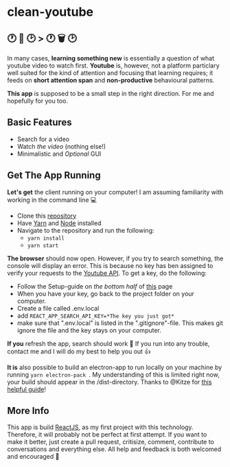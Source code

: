 # clean-youtube 

## 🕐 📖 🕑    >   🕐 🗑 🕑 

In many cases, __learning something new__ is essentially a question of what youtube video to watch first. __Youtube__ is, however, not a platform particlary well suited for the kind of attention and focusing that learning requires; it feeds on __short attention span__ and __non-productive__ behavioural patterns. 

__This app__ is supposed to be a small step in the right direction. For me and hopefully for you too. 

## Basic Features
* Search for a video 
* Watch _the video_ (nothing else!)
* Minimalistic and _Optional_ GUI  

## Get The App Running 

__Let's get__ the client running on your computer! I am assuming familiarity with working in the command line 💻 
* Clone this [repository](https://help.github.com/articles/cloning-a-repository/)
* Have [Yarn](https://yarnpkg.com/en/docs/install) and [Node](https://nodejs.org/en/) installed 
* Navigate to the repository and run the following: 
    * ```yarn install ```
    * ```yarn start ```

__The browser__ should now open. However, if you try to search something, the console will display an error. This is because no key has ben assigned to verify your requests to the [Youtube API](https://developers.google.com/youtube/v3/getting-started). To get a key, do the following: 
* Follow the Setup-guide on _the bottom half_ of [this](https://developers.google.com/api-client-library/javascript/start/start-js) page 
* When you have your key, go back to the project folder on your computer.
* Create a file called .env.local 
* add ```REACT_APP_SEARCH_API_KEY=*The key you just got*```
* make sure that ".env.local" is listed in the ".gitignore"-file. This makes git ignore the file and the key stays on your computer. 

__If you__ refresh the app, search should work 🐶 If you run into any trouble, contact me and I will do my best to help you out 👍

__It is__ also possible to build an electron-app to run locally on your machine by running ```yarn electron-pack ```. My understanding of this is limited right now, your build should appear in the /dist-directory. Thanks to @Kitze for [this helpful guide](https://medium.com/@kitze/%EF%B8%8F-from-react-to-an-electron-app-ready-for-production-a0468ecb1da3)!



## More Info 
This app is build [ReactJS](https://reactjs.org/), as my first project with this technology. Therefore, it will probably not be perfect at first attempt. If you want to make it better, just create a pull request, critisize, comment, contribute to conversations and everything else. All help and feedback is both welcomed and encouraged 🐶 